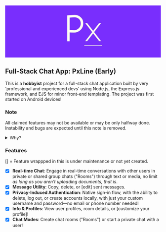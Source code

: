 ![PxLine logo banner](https://raw.githubusercontent.com/bitwiseray/pxline-v2/main/public/assets/20240418_220716.jpg)

## Full-Stack Chat App: PxLine (Early)
This is a **hobbyist** project for a full-stack chat application built by very 'professional and experienced devs' using Node.js, the Express.js framework, and EJS for minor front-end templating. The project was first started on Android devices!

### Note
All claimed features may not be available or may be only halfway done. Instability and bugs are expected until this note is removed.
<details>
  <summary>Why?</summary>
  This is a hobbyist project as well as a very large one, so we will focus on adding all the claimed features before focusing on stability and bug fixing.
</details>

### Features
[] = Feature wrappped in this is under maintenance or not yet created.
- [x] **Real-time Chat**: Engage in real-time conversations with other users in private or shared group chats ("Rooms") through text or media, no limit _as long as you aren't uploading documents, that is_.
- [x] **Message Utility**: Copy, delete, or \[edit] sent messages.
- [x] **Privacy-Induced Authentication**: Native sign-in flow, with the ability to delete, log out, or create accounts locally, with just your custom username and password—no email or phone number needed!
- [x] **Info & Profiles**: View user profiles, room details, or [customize your profile]!
- [x] **Chat Modes**: Create chat rooms ("Rooms") or start a private chat with a user!
